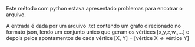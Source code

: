 Este método com python estava apresentado problemas para encotrar o arquivo.

A entrada é dada por um arquivo .txt contendo um grafo direcionado no formato json, lendo um conjunto unico que geram os vértices
[x,y,z,w,,...] e depois pelos apontamentos de cada vértice [X, Y] = [vértice X -> vértice Y]